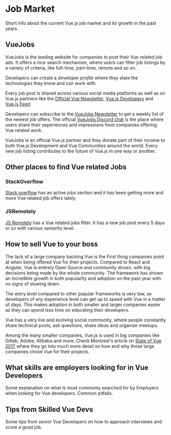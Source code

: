 # Job Market

Short info about the current Vue.js job market and its growth in the past years.

## VueJobs

VueJobs is the leading website for companies to post their Vue related job ads. It offers a nice search mechanism, where users can filter job listings by 
a variety of criteria, like full-time, part-time, remote and so on. 

Developers can create a _developer profile_ where they state the technologies they know and can work with.

Every job post is shared across various social media platforms as well as on Vue.js partners like the [Official Vue Newsletter](), [Vue.js Developers]() and [Vue.js Feed]()

Developers can subscribe to the [VueJobs Newsletter]() to get a weekly list of the newest job offers. The official [VueJobs Discord chat]() is the place where 
users share their experiences and impressions from companies offering Vue related work.

VueJobs is an official Vue.js partner and they donate part of their income to both Vue.js Development and Vue Communities around the world. 
Every new job listing contributes to the future of Vue.js in one way or another.

## Other places to find Vue related Jobs

### StackOverflow
[Stack overflow](https://stackoverflow.com/jobs/developer-jobs-using-vuejs) has an active jobs section and it has been getting more and more Vue related job offers lately. 

### JSRemotely
[JS Remotely](https://jsremotely.com/) has a Vue related jobs filter. It has a new job post every 5 days or so with various seniority level.

## How to sell Vue to your boss

The lack of a large company backing Vue is the First thing companies point at when being offered Vue for their projects. Compared to React and Angular, Vue is entirely Open Source and community driven,
with big decisions being made by the whole community. The framework has shown an incredible growth in both popularity and adoption on the past year with no signs of slowing down.

The entry level compared to other popular frameworks is very low, so developers of any experience level can get up to speed with Vue in a matter of days. This makes adoption in both smaller and larger companies
easier as they can spend less time on educating their developers.

Vue has a very live and evolving social community, where people constantly share technical posts, ask questions, share ideas and organize meetups.

Among the many smaller companies, Vue.js is used in big companies like Gitlab, Adobe, Alibaba and more. Check Montreal's article on [State of Vue 2017]() where they go into much more detail on how and why 
those large companies chose Vue for their projects.

## What skills are employers looking for in Vue Developers

Some explanation on what is most commonly searched for by Employers when looking for Vue developers.
Common pitfalls.

## Tips from Skilled Vue Devs

Some tips from senior Vue Developers on how to approach interviews and score a good job.
